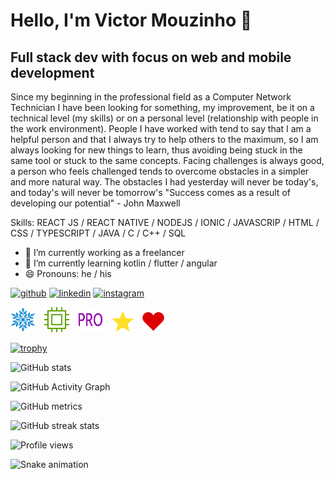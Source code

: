 # Hello, I'm Victor Mouzinho 👋
## Full stack dev with focus on web and mobile development
Since my beginning in the professional field as a Computer Network Technician I have been looking for something, my improvement, be it on a technical level (my skills) or on a personal level (relationship with people in the work environment).
People I have worked with tend to say that I am a helpful person and that I always try to help others to the maximum, so I am always looking for new things to learn, thus avoiding being stuck in the same tool or stuck to the same concepts.
Facing challenges is always good, a person who feels challenged tends to overcome obstacles in a simpler and more natural way. The obstacles I had yesterday will never be today's, and today's will never be tomorrow's
"Success comes as a result of developing our potential" - John Maxwell

Skills: REACT JS / REACT NATIVE / NODEJS / IONIC / JAVASCRIP / HTML / CSS / TYPESCRIPT / JAVA / C / C++ / SQL 

- 🔭 I’m currently working as a freelancer
- 🌱 I’m currently learning kotlin / flutter / angular
- 😄 Pronouns: he / his 


[<img src='https://cdn.jsdelivr.net/npm/simple-icons@3.0.1/icons/github.svg' alt='github' height='40'>](https://github.com/vicmouz)  [<img src='https://cdn.jsdelivr.net/npm/simple-icons@3.0.1/icons/linkedin.svg' alt='linkedin' height='40'>](https://www.linkedin.com/in/victor-mouzinho/)  [<img src='https://cdn.jsdelivr.net/npm/simple-icons@3.0.1/icons/instagram.svg' alt='instagram' height='40'>](https://www.instagram.com/vicmouz/)  

<a href='https://archiveprogram.github.com/'><img src='https://raw.githubusercontent.com/acervenky/animated-github-badges/master/assets/acbadge.gif' width='40' height='40'></a> <a href='https://docs.github.com/en/developers'><img src='https://raw.githubusercontent.com/acervenky/animated-github-badges/master/assets/devbadge.gif' width='40' height='40'></a> <a href='https://github.com/pricing'><img src='https://raw.githubusercontent.com/acervenky/animated-github-badges/master/assets/pro.gif' width='40' height='40'></a> <a href='https://stars.github.com/'><img src='https://raw.githubusercontent.com/acervenky/animated-github-badges/master/assets/starbadge.gif' width='35' height='35'></a> <a href='https://docs.github.com/en/github/supporting-the-open-source-community-with-github-sponsors'><img src='https://raw.githubusercontent.com/acervenky/animated-github-badges/master/assets/sponsorbadge.gif' width='35' height='35'></a> 

[![trophy](https://github-profile-trophy.vercel.app/?username=vicmouz)](https://github.com/ryo-ma/github-profile-trophy)

![GitHub stats](https://github-readme-stats.vercel.app/api?username=vicmouz&show_icons=true)  

![GitHub Activity Graph](https://activity-graph.herokuapp.com/graph?username=vicmouz)  

![GitHub metrics](https://metrics.lecoq.io/vicmouz)  

![GitHub streak stats](https://github-readme-streak-stats.herokuapp.com/?user=vicmouz)  

![Profile views](https://gpvc.arturio.dev/vicmouz)  

![Snake animation](https://github.com/seu-usuário-aqui/seu-usuário-aqui/blob/output/github-contribution-grid-snake.svg)

